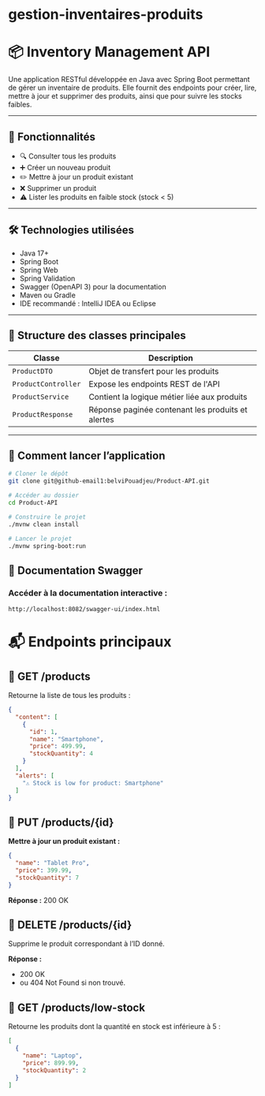 # gestion-inventaires-produits

# 📦 Inventory Management API

Une application RESTful développée en Java avec Spring Boot permettant de gérer un inventaire de produits. Elle fournit des endpoints pour créer, lire, mettre à jour et supprimer des produits, ainsi que pour suivre les stocks faibles.

---

## 🚀 Fonctionnalités

- 🔍 Consulter tous les produits
- ➕ Créer un nouveau produit
- ✏️ Mettre à jour un produit existant
- ❌ Supprimer un produit
- ⚠️ Lister les produits en faible stock (stock < 5)

---

## 🛠️ Technologies utilisées

- Java 17+
- Spring Boot
- Spring Web
- Spring Validation
- Swagger (OpenAPI 3) pour la documentation
- Maven ou Gradle
- IDE recommandé : IntelliJ IDEA ou Eclipse

---

## 📂 Structure des classes principales

| Classe              | Description                                  |
|---------------------|----------------------------------------------|
| `ProductDTO`        | Objet de transfert pour les produits         |
| `ProductController` | Expose les endpoints REST de l'API          |
| `ProductService`    | Contient la logique métier liée aux produits|
| `ProductResponse`   | Réponse paginée contenant les produits et alertes |

---

## 🧪 Comment lancer l’application

```bash
# Cloner le dépôt
git clone git@github-email1:belviPouadjeu/Product-API.git

# Accéder au dossier
cd Product-API

# Construire le projet
./mvnw clean install

# Lancer le projet
./mvnw spring-boot:run
```

## 📘 Documentation Swagger

### Accéder à la documentation interactive :

```
http://localhost:8082/swagger-ui/index.html
```
# 📬 Endpoints principaux

## 🔹 GET /products
Retourne la liste de tous les produits :

```json
{
  "content": [
    {
      "id": 1,
      "name": "Smartphone",
      "price": 499.99,
      "stockQuantity": 4
    }
  ],
  "alerts": [
    "⚠️ Stock is low for product: Smartphone"
  ]
}
```
## 🔹 PUT /products/{id}

**Mettre à jour un produit existant :**

```json
{
  "name": "Tablet Pro",
  "price": 399.99,
  "stockQuantity": 7
}
```
**Réponse :** 200 OK

## 🔹 DELETE /products/{id}  
Supprime le produit correspondant à l’ID donné.

**Réponse :**  
- 200 OK  
- ou 404 Not Found si non trouvé.

## 🔹 GET /products/low-stock  
Retourne les produits dont la quantité en stock est inférieure à 5 :

```json
[
  {
    "name": "Laptop",
    "price": 899.99,
    "stockQuantity": 2
  }
]
```


